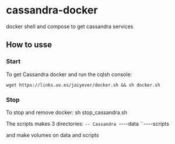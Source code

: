 # cassandra-docker
docker shell and compose to get cassandra services

## How to usse

### Start
To get Cassandra docker and run the cqlsh console:

``wget https://links.uv.es/jaiyever/docker.sh && sh docker.sh``

### Stop
To stop and remove docker:
sh stop_cassandra.sh

The scripts makes 3 directories:
``-- Cassandra
``----data
``----scripts

and make volumes on data and scripts
